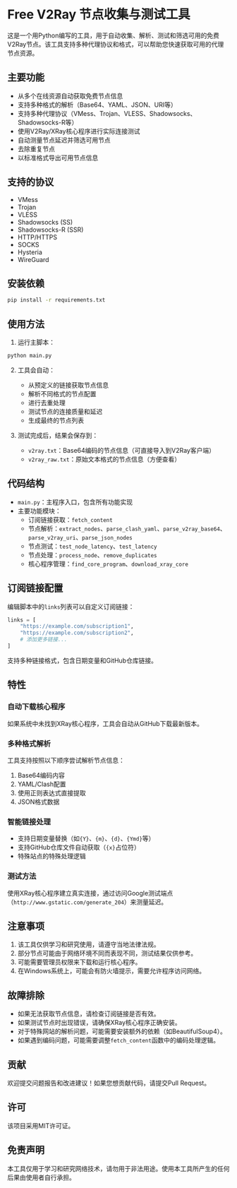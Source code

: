 # Free V2Ray 节点收集与测试工具

这是一个用Python编写的工具，用于自动收集、解析、测试和筛选可用的免费V2Ray节点。该工具支持多种代理协议和格式，可以帮助您快速获取可用的代理节点资源。

## 主要功能

- 从多个在线资源自动获取免费节点信息
- 支持多种格式的解析（Base64、YAML、JSON、URI等）
- 支持多种代理协议（VMess、Trojan、VLESS、Shadowsocks、Shadowsocks-R等）
- 使用V2Ray/XRay核心程序进行实际连接测试
- 自动测量节点延迟并筛选可用节点
- 去除重复节点
- 以标准格式导出可用节点信息

## 支持的协议

- VMess
- Trojan
- VLESS
- Shadowsocks (SS)
- Shadowsocks-R (SSR)
- HTTP/HTTPS
- SOCKS
- Hysteria
- WireGuard

## 安装依赖

```bash
pip install -r requirements.txt
```

## 使用方法

1. 运行主脚本：
```bash
python main.py
```

2. 工具会自动：
   - 从预定义的链接获取节点信息
   - 解析不同格式的节点配置
   - 进行去重处理
   - 测试节点的连接质量和延迟
   - 生成最终的节点列表

3. 测试完成后，结果会保存到：
   - `v2ray.txt`：Base64编码的节点信息（可直接导入到V2Ray客户端）
   - `v2ray_raw.txt`：原始文本格式的节点信息（方便查看）

## 代码结构

- `main.py`：主程序入口，包含所有功能实现
- 主要功能模块：
  - 订阅链接获取：`fetch_content`
  - 节点解析：`extract_nodes`、`parse_clash_yaml`、`parse_v2ray_base64`、`parse_v2ray_uri`、`parse_json_nodes`
  - 节点测试：`test_node_latency`、`test_latency`
  - 节点处理：`process_node`、`remove_duplicates`
  - 核心程序管理：`find_core_program`、`download_xray_core`

## 订阅链接配置

编辑脚本中的`links`列表可以自定义订阅链接：

```python
links = [
    "https://example.com/subscription1",
    "https://example.com/subscription2",
    # 添加更多链接...
]
```

支持多种链接格式，包含日期变量和GitHub仓库链接。

## 特性

### 自动下载核心程序

如果系统中未找到XRay核心程序，工具会自动从GitHub下载最新版本。

### 多种格式解析

工具支持按照以下顺序尝试解析节点信息：
1. Base64编码内容
2. YAML/Clash配置
3. 使用正则表达式直接提取
4. JSON格式数据

### 智能链接处理

- 支持日期变量替换（如`{Y}`、`{m}`、`{d}`、`{Ymd}`等）
- 支持GitHub仓库文件自动获取（`{x}`占位符）
- 特殊站点的特殊处理逻辑

### 测试方法

使用XRay核心程序建立真实连接，通过访问Google测试端点（`http://www.gstatic.com/generate_204`）来测量延迟。

## 注意事项

1. 该工具仅供学习和研究使用，请遵守当地法律法规。
2. 部分节点可能由于网络环境不同而表现不同，测试结果仅供参考。
3. 可能需要管理员权限来下载和运行核心程序。
4. 在Windows系统上，可能会有防火墙提示，需要允许程序访问网络。

## 故障排除

- 如果无法获取节点信息，请检查订阅链接是否有效。
- 如果测试节点时出现错误，请确保XRay核心程序正确安装。
- 对于特殊网站的解析问题，可能需要安装额外的依赖（如BeautifulSoup4）。
- 如果遇到编码问题，可能需要调整`fetch_content`函数中的编码处理逻辑。

## 贡献

欢迎提交问题报告和改进建议！如果您想贡献代码，请提交Pull Request。

## 许可

该项目采用MIT许可证。

## 免责声明

本工具仅用于学习和研究网络技术，请勿用于非法用途。使用本工具所产生的任何后果由使用者自行承担。